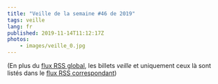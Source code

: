 ```yaml
---
title: "Veille de la semaine #46 de 2019"
tags: veille
lang: fr
published: 2019-11-14T11:12:17Z
photos:
    - images/veille_0.jpg
---
```



(En plus du [flux RSS global](/rss.xml), les billets *veille*
et uniquement ceux là sont listés dans le [flux RSS correspondant](/rss/veille.xml))

